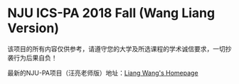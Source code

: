 # NJU ICS-PA 2018 Fall (Wang Liang Version)

该项目的所有内容仅供参考，请遵守您的大学及所选课程的学术诚信要求，一切抄袭行为后果自负！

最新的NJU-PA项目（汪亮老师版）地址：[Liang Wang's Homepage](https://cs.nju.edu.cn/wangliang/icspa.html)
